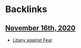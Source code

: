 
# Backlinks
## [November 16th, 2020](<November 16th, 2020.md>)
- [Litany against Fear](<Litany against Fear.md>)

